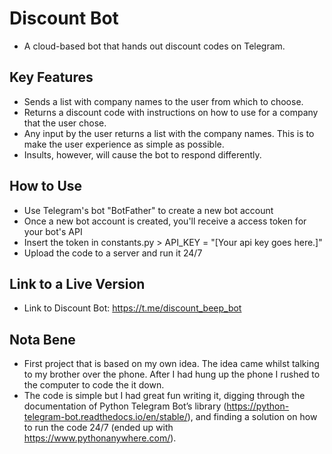 # Discount Bot
- A cloud-based bot that hands out discount codes on Telegram.

## Key Features
- Sends a list with company names to the user from which to choose.
- Returns a discount code with instructions on how to use for a company that the user chose.
- Any input by the user returns a list with the company names. This is to make the user experience as simple as possible.
- Insults, however, will cause the bot to respond differently.

## How to Use
- Use Telegram's bot "BotFather" to create a new bot account
- Once a new bot account is created, you'll receive a access token for your bot's API
- Insert the token in constants.py > API_KEY = "[Your api key goes here.]"
- Upload the code to a server and run it 24/7

## Link to a Live Version
- Link to Discount Bot: https://t.me/discount_beep_bot

## Nota Bene
- First project that is based on my own idea. The idea came whilst talking to my brother over the phone. After I had hung up the phone I rushed to the computer to code the it down. 
- The code is simple but I had great fun writing it, digging through the documentation of Python Telegram Bot’s library (https://python-telegram-bot.readthedocs.io/en/stable/), and finding a solution on how to run the code 24/7 (ended up with https://www.pythonanywhere.com/).
